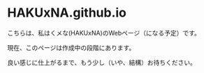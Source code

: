 # HAKUxNA.github.io

こちらは、私はくメな(HAKUxNA)のWebページ（になる予定）です。

現在、このページは作成中の段階にあります。

良い感じに仕上がるまで、もう少し（いや、結構）お待ちください。
